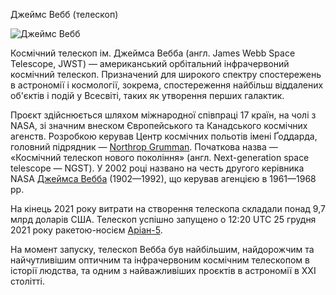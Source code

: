 Джеймс Вебб (телескоп)

![Джеймс Вебб](https://upload.wikimedia.org/wikipedia/commons/thumb/3/3a/2294_Mission_Posters_Webb_English-1200.jpg/300px-2294_Mission_Posters_Webb_English-1200.jpg "телескоп")

Космічний телескоп ім. Джеймса Вебба (англ. James Webb Space Telescope, JWST) — американський орбітальний інфрачервоний космічний телескоп. Призначений для широкого спектру спостережень в астрономії і космології, зокрема, спостереження найбільш віддалених об'єктів і подій у Всесвіті, таких як утворення перших галактик.

Проєкт здійснюється шляхом міжнародної співпраці 17 країн, на чолі з NASA, зі значним внеском Європейського та Канадського космічних агенств. Розробкою керував Центр космічних польотів імені Ґоддарда, головний підрядник — [Northrop Grumman](https://uk.wikipedia.org/wiki/Northrop_Grumman). Початкова назва — «Космічний телескоп нового покоління» (англ. Next-generation space telescope — NGST). У 2002 році названо на честь другого керівника NASA [Джеймса Вебба](https://uk.wikipedia.org/wiki/Джеймс_Вебб) (1902—1992), що керував агенцією в 1961—1968 рр.

На кінець 2021 року витрати на створення телескопа складали понад 9,7 млрд доларів США. Телескоп успішно запущено о 12:20 UTC 25 грудня 2021 року ракетою-носієм [Аріан-5](https://uk.wikipedia.org/wiki/Ariane_5).

На момент запуску, телескоп Вебба був найбільшим, найдорожчим та найчутливішим оптичним та інфрачервоним космічним телескопом в історії людства, та одним з найважливіших проєктів в астрономії в XXI столітті.
